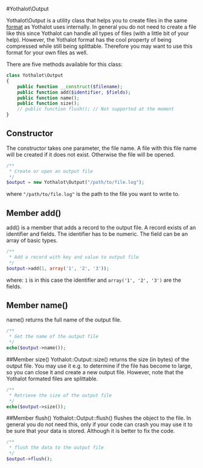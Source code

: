 #Yothalot\Output

Yothalot\Output is a utility class that helps you to create files in the same 
[format](copernica-docs:Yothalot/internalfiles "Internal Files") as Yothalot 
uses internally. In general you do not need to create a file like this since
Yothalot can handle all types of files (with a little bit of your help). However, the 
Yothalot format has the cool property of being compressed while still being
splittable. Therefore you may want to use this format for your own files as well.

There are five methods available for this class:
```php
class Yothalot\Output
{
    public function __construct($filename);
    public function add($identifier, $fields);
    public function name();
    public function size();
    // public function flush(); // Not supported at the moment
}
```
## Constructor
The constructor takes one parameter, the file name. A file with this 
file name will be created if it does not exist. Otherwise the file will 
be opened. 

```php
/**
 * Create or open an output file
 */
$output = new Yothalot\Output("/path/to/file.log");
```
where `"/path/to/file.log"` is the path to the file you want to write to.

## Member add()
add() is a member that adds a record to the output file. A record exists
of an identifier and fields. The identifier has to be numeric. The field
can be an array of basic types.
```php
/**
 * Add a record with key and value to output file
 */
$output->add(1, array('1', '2', '3'));
```
where: `1` is in this case the identifier and `array('1', '2', '3')` are
the fields.


## Member name()
name() returns the full name of the output file.
```php
/**
 * Get the name of the output file
 */
echo($output->name());
```

##Member size()
Yothalot::Output::size() returns the size (in bytes) of the output file. You
may use it e.g. to determine if the file has become to large, so
you can close it and create a new output file. However, note that
the Yothalot formated files are splittable.
```php
/**
 * Retrieve the size of the output file
 */
echo($output->size());
```

##Member flush()
Yothalot::Output::flush() flushes the object to the file. In general
you do not need this, only if your code can crash you may use it to be
sure that your data is stored. Although it is better to fix the code.
```php
/**
 * flush the data to the output file
 */
$output->flush();
```
